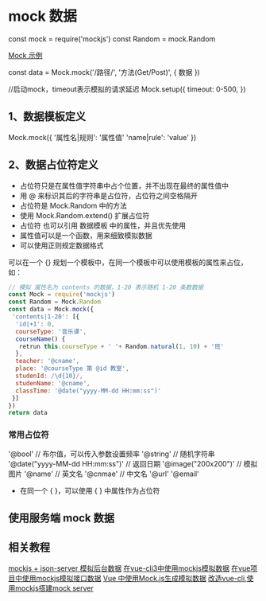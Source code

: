 # mock 数据

const mock = require('mockjs')
const Random = mock.Random

[Mock 示例](http://mockjs.com/examples.html)

const data = Mock.mock('/路径/', '方法(Get/Post)', { 数据 })

//启动mock，timeout表示模拟的请求延迟
Mock.setup({
  timeout: 0-500,
})

## 1、数据模板定义

Mock.mock({
 '属性名|规则': '属性值'
 'name|rule': 'value'
})

## 2、数据占位符定义

- 占位符只是在属性值字符串中占个位置，并不出现在最终的属性值中
- 用 @ 来标识其后的字符串是占位符，占位符之间空格隔开
- 占位符是 Mock.Random 中的方法
- 使用 Mock.Random.extend() 扩展占位符
- 占位符 也可以引用 数据模板 中的属性，并且优先使用
- 属性值可以是一个函数，用来细致模拟数据
- 可以使用正则规定数据格式

可以在一个 {} 规划一个模板中，在同一个模板中可以使用模板的属性来占位，如：

``` js
// 模拟 属性名为 contents 的数据，1-20 表示随机 1-20 条数数据
const Mock = require('mockjs')
const Random = Mock.Random
const data = Mock.mock({
 'contents|1-20': [{
  'id|+1': 0,
  courseType: '音乐课',
  courseName() {
   retrun this.courseType + ' '+ Random.natural(1, 10) + '班' 
  },
  teacher: '@cname',
  place: '@courseType 第 @id 教室',
  studenId: /\d{10}/,
  studenName: '@cname',
  classTime: '@date("yyyy-MM-dd HH:mm:ss")'
 }]
})
return data
```

### 常用占位符

'@bool' // 布尔值，可以传入参数设置频率
'@string' // 随机字符串
'@date("yyyy-MM-dd HH:mm:ss")' // 返回日期
'@image("200x200")' // 模拟图片
'@name' // 英文名
'@cnmae' // 中文名
'@url'
'@email'

- 在同一个 { }，可以使用 { } 中属性作为占位符

## 使用服务端 mock 数据

## 相关教程

[mockjs + json-server 模拟后台数据](https://blog.csdn.net/mjzhang1993/article/details/78532909)
[在vue-cli3中使用mockjs模拟数据](https://blog.csdn.net/lvchunfei123/article/details/109047730)
[在vue项目中使用mockjs模拟接口数据](https://blog.csdn.net/weixin_44227395/article/details/104842184)
[Vue 中使用Mock.js生成模拟数据](https://blog.csdn.net/qq_17492249/article/details/98401566)
[改造vue-cli,使用mockjs搭建mock server](https://juejin.cn/post/6844903590046203918)
